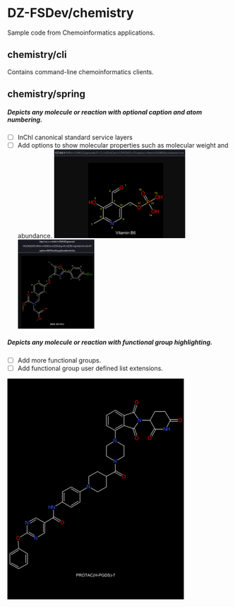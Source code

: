 # DZ-FSDev/chemistry
Sample code from Chemoinformatics applications.

## chemistry/cli
Contains command-line chemoinformatics clients.

## chemistry/spring
##### Depicts any molecule or reaction with optional caption and atom numbering.
- [ ] InChI canonical standard service layers
- [ ] Add options to show molecular properties such as molecular weight and abundance.
<img src="/spring/VitaminB6Depiction.png" alt="Sample: Vitamin B6 Depiction" style="width:62%;"/> <img src="/spring/BMS687453_Depiction.png" alt="Sample: BMS 687453 Depiction" style="width:36%;"/>
##### Depicts any molecule or reaction with functional group highlighting.
- [ ] Add more functional groups.
- [ ] Add functional group user defined list extensions.

![Sample: PROTAC(H-PGDS)-7 Depiction](/spring/PROTAC(H-PGDS)-7.gif)
